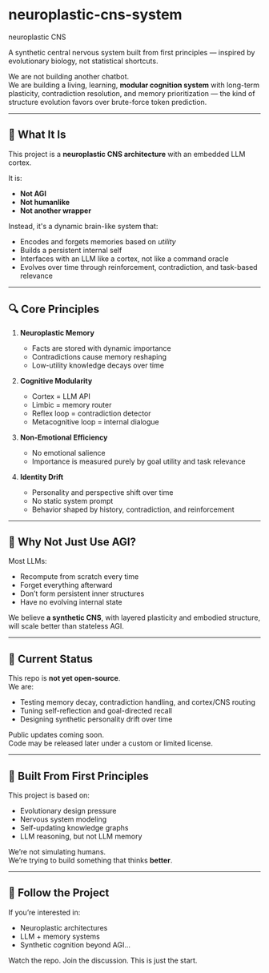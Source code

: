 # neuroplastic-cns-system
neuroplastic CNS

A synthetic central nervous system built from first principles — inspired by evolutionary biology, not statistical shortcuts.

We are not building another chatbot.  
We are building a living, learning, **modular cognition system** with long-term plasticity, contradiction resolution, and memory prioritization — the kind of structure evolution favors over brute-force token prediction.

---

## 🧠 What It Is

This project is a **neuroplastic CNS architecture** with an embedded LLM cortex.

It is:
- **Not AGI**
- **Not humanlike**
- **Not another wrapper**

Instead, it's a dynamic brain-like system that:
- Encodes and forgets memories based on *utility*
- Builds a persistent internal self
- Interfaces with an LLM like a cortex, not like a command oracle
- Evolves over time through reinforcement, contradiction, and task-based relevance

---

## 🔍 Core Principles

1. **Neuroplastic Memory**
   - Facts are stored with dynamic importance
   - Contradictions cause memory reshaping
   - Low-utility knowledge decays over time

2. **Cognitive Modularity**
   - Cortex = LLM API
   - Limbic = memory router
   - Reflex loop = contradiction detector
   - Metacognitive loop = internal dialogue

3. **Non-Emotional Efficiency**
   - No emotional salience
   - Importance is measured purely by goal utility and task relevance

4. **Identity Drift**
   - Personality and perspective shift over time
   - No static system prompt
   - Behavior shaped by history, contradiction, and reinforcement

---

## 🤖 Why Not Just Use AGI?

Most LLMs:
- Recompute from scratch every time
- Forget everything afterward
- Don’t form persistent inner structures
- Have no evolving internal state

We believe **a synthetic CNS**, with layered plasticity and embodied structure, will scale better than stateless AGI.

---

## 🚧 Current Status

This repo is **not yet open-source**.  
We are:
- Testing memory decay, contradiction handling, and cortex/CNS routing
- Tuning self-reflection and goal-directed recall
- Designing synthetic personality drift over time

Public updates coming soon.  
Code may be released later under a custom or limited license.

---

## 🧬 Built From First Principles

This project is based on:
- Evolutionary design pressure
- Nervous system modeling
- Self-updating knowledge graphs
- LLM reasoning, but not LLM memory

We’re not simulating humans.  
We’re trying to build something that thinks **better**.

---

## 👀 Follow the Project

If you’re interested in:
- Neuroplastic architectures
- LLM + memory systems
- Synthetic cognition beyond AGI...

Watch the repo. Join the discussion. This is just the start.


